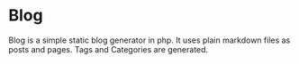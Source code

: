 Blog
====================


Blog is a simple static blog generator in php. It uses plain markdown files as posts and pages. Tags and Categories are generated.
